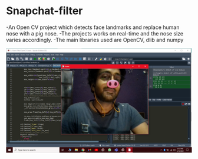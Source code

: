 # Snapchat-filter
-An Open CV project which detects face landmarks and replace human nose with a pig nose. 
-The projects works on real-time and the nose size varies accordingly. 
-The main libraries used are OpenCV, dlib and numpy

![alt text](https://github.com/mdtaha11/Snapchat-filter/blob/main/demo_1.png?raw=true)


